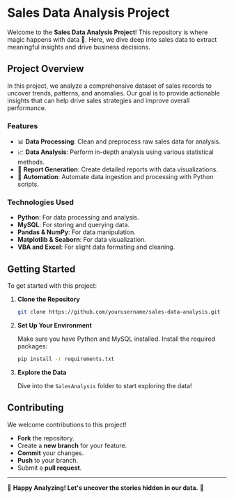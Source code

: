 # Sales Data Analysis Project

Welcome to the **Sales Data Analysis Project**! This repository is where magic happens with data 🌟. Here, we dive deep into sales data to extract meaningful insights and drive business decisions.

## Project Overview

In this project, we analyze a comprehensive dataset of sales records to uncover trends, patterns, and anomalies. Our goal is to provide actionable insights that can help drive sales strategies and improve overall performance.

### Features

- 📊 **Data Processing**: Clean and preprocess raw sales data for analysis.
- 📈 **Data Analysis**: Perform in-depth analysis using various statistical methods.
- 📝 **Report Generation**: Create detailed reports with data visualizations.
- 🚀 **Automation**: Automate data ingestion and processing with Python scripts.

### Technologies Used

- **Python**: For data processing and analysis.
- **MySQL**: For storing and querying data.
- **Pandas & NumPy**: For data manipulation.
- **Matplotlib & Seaborn**: For data visualization.
- **VBA and Excel**: For slight data formating and cleaning.

## Getting Started

To get started with this project:

1. **Clone the Repository**

   ```bash
   git clone https://github.com/yourusername/sales-data-analysis.git
   ```

2. **Set Up Your Environment**

   Make sure you have Python and MySQL installed. Install the required packages:

   ```bash
   pip install -r requirements.txt
   ```

3. **Explore the Data**

   Dive into the `SalesAnalysis` folder to start exploring the data!

## Contributing

We welcome contributions to this project!

- **Fork** the repository.
- Create a **new branch** for your feature.
- **Commit** your changes.
- **Push** to your branch.
- Submit a **pull request**.

---

🌟 **Happy Analyzing! Let's uncover the stories hidden in our data.** 🌟
